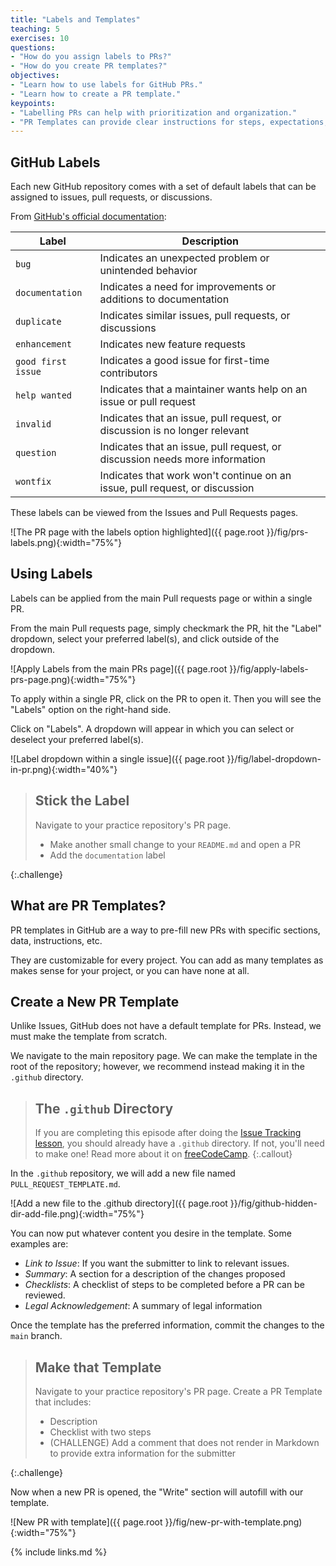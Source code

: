 ```yaml
---
title: "Labels and Templates"
teaching: 5
exercises: 10
questions:
- "How do you assign labels to PRs?"
- "How do you create PR templates?"
objectives:
- "Learn how to use labels for GitHub PRs."
- "Learn how to create a PR template."
keypoints:
- "Labelling PRs can help with prioritization and organization."
- "PR Templates can provide clear instructions for steps, expectations, and more."
---
```


## GitHub Labels

Each new GitHub repository comes with a set of default labels that can be
assigned to issues, pull requests, or discussions.

From [GitHub's official documentation](https://docs.github.com/en/issues/using-labels-and-milestones-to-track-work/managing-labels#about-default-labels):

| Label | Description |
| ----- | ----------- |
| `bug`   | Indicates an unexpected problem or unintended behavior |
| `documentation` | Indicates a need for improvements or additions to documentation |
| `duplicate` | Indicates similar issues, pull requests, or discussions |
| `enhancement` | Indicates new feature requests |
| `good first issue` | Indicates a good issue for first-time contributors |
| `help wanted` | Indicates that a maintainer wants help on an issue or pull request |
| `invalid` | Indicates that an issue, pull request, or discussion is no longer relevant |
| `question` | Indicates that an issue, pull request, or discussion needs more information |
| `wontfix` | Indicates that work won't continue on an issue, pull request, or discussion |

These labels can be viewed from the Issues and Pull Requests pages.

![The PR page with the labels option highlighted]({{ page.root }}/fig/prs-labels.png){:width="75%"}

## Using Labels

Labels can be applied from the main Pull requests page or within a single PR.

From the main Pull requests page, simply checkmark the PR, hit the "Label"
dropdown, select your preferred label(s), and click outside of the
dropdown.

![Apply Labels from the main PRs page]({{ page.root }}/fig/apply-labels-prs-page.png){:width="75%"}

To apply within a single PR, click on the PR to open it. Then you
will see the "Labels" option on the right-hand side.

Click on "Labels". A dropdown will appear in which you can select or deselect
your preferred label(s).

![Label dropdown within a single issue]({{ page.root }}/fig/label-dropdown-in-pr.png){:width="40%"}

> ## Stick the Label
>
> Navigate to your practice repository's PR page.
> 
> * Make another small change to your `README.md` and open a PR
> * Add the `documentation` label
>
{:.challenge}

## What are PR Templates?

PR templates in GitHub are a way to pre-fill new PRs with specific
sections, data, instructions, etc.

They are customizable for every project. You can add as many templates as
makes sense for your project, or you can have none at all.

## Create a New PR Template

Unlike Issues, GitHub does not have a default template for PRs. Instead,
we must make the template from scratch.

We navigate to the main repository page. We can make the template in the root
of the repository; however, we recommend instead making it in the `.github`
directory.

> ## The `.github` Directory
> If you are completing this episode after doing the [Issue Tracking
> lesson](http://intersect-training.org/Issue-Tracking/index.html), you
> should already have a `.github` directory. If not, you'll need to make one!
> Read more about it on [freeCodeCamp](https://www.freecodecamp.org/news/how-to-use-the-dot-github-repository/).
{:.callout}

In the `.github` repository, we will add a new file named `PULL_REQUEST_TEMPLATE.md`.

![Add a new file to the .github directory]({{ page.root }}/fig/github-hidden-dir-add-file.png){:width="75%"}

You can now put whatever content you desire in the template. Some examples are:

- _Link to Issue_: If you want the submitter to link to relevant issues.
- _Summary_: A section for a description of the changes proposed
- _Checklists_: A checklist of steps to be completed before a PR can be reviewed.
- _Legal Acknowledgement_: A summary of legal information

Once the template has the preferred information, commit the changes to the `main`
branch.

> ## Make that Template
>
> Navigate to your practice repository's PR page. Create a PR Template that
> includes:
>
> * Description
> * Checklist with two steps
> * (CHALLENGE) Add a comment that does not render in Markdown to provide extra information for the submitter
>
{:.challenge}

Now when a new PR is opened, the "Write" section will autofill with our
template.

![New PR with template]({{ page.root }}/fig/new-pr-with-template.png){:width="75%"}


{% include links.md %}

